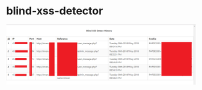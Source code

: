 # blind-xss-detector

![blind xss](https://raw.githubusercontent.com/ihrifat2/blind-xss-detector/master/blindxss.PNG)
